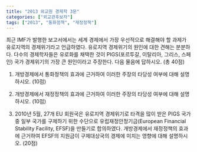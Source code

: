 ```yaml
---
title: "2013 외교원 경제학 3문"
categories: ["외교관후보자"]
tags: ["2013", "통화정책", "재정정책"]
---
```


최근 IMF가 발행한 보고서에서는 세계 경제에서 가장 우선적으로 해결해야 할 과제가 유로지역의 경제위기라고 언급하였다. 유로지역 경제위기의 원인에 대한 견해는 분분하다. 다수의 경제학자들은 유로화를 채택한 것이 PIGS(포르투갈, 이탈리아, 그리스, 스페인) 국가 경제위기의 가장 큰 원인이라고 주장한다. 다음 물음에 답하시오. (총 40점)

1) 개방경제에서 통화정책의 효과에 근거하여 이러한 주장의 타당성 여부에 대해 설명하시오. (10점)

2) 개방경제에서 재정정책의 효과에 근거하여 이러한 주장의 타당성 여부에 대해 설명하시오. (10점)

3) 2010년 5월, 27개 EU 회원국은 유로지역 경제위기로 타격을 많이 받은 PIGS 국가 중 일부 국가를 구제하기 위한 수단으로 유럽재정안정기금(European Financial Stability Facility, EFSF)을 만들기로 합의하였다. 개방경제에서 재정정책의 효과에 근거하여 EFSF의 지원금이 구제대상국의 경제에 미치는 영향에 대해 설명하시오. (20점)
